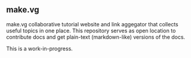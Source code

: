 make.vg
-------

make.vg collaborative tutorial website and link aggegator that collects useful topics in one place.
This repository serves as open location to contribute docs and get plain-text (markdown-like) versions of the docs.

This is a work-in-progress.

